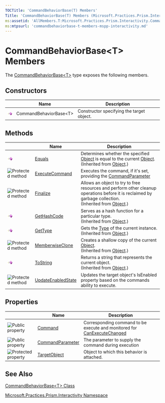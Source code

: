 ```yaml
---
TOCTitle: 'CommandBehaviorBase(T) Members'
Title: 'CommandBehaviorBase(T) Members (Microsoft.Practices.Prism.Interactivity)'
ms:assetid: 'AllMembers.T:Microsoft.Practices.Prism.Interactivity.CommandBehaviorBase\`1'
ms:mtpsurl: 'commandbehaviorbase-t-members-mspp-interactivity.md'
---
```


# CommandBehaviorBase&lt;T&gt; Members

The [CommandBehaviorBase&lt;T&gt;](https://msdn.microsoft.com/en-us/library/dn736144(v=pandp.50)) type exposes the following members.

## Constructors

<table>

<thead>
<tr class="header">
<th> </th>
<th>Name</th>
<th>Description</th>
</tr>
</thead>
<tbody>
<tr class="odd">
<td><img src="images/public-method.gif" title="Public method" /></td>
<td>CommandBehaviorBase&lt;T&gt;</td>
<td><div class="summary">
Constructor specifying the target object.
</div></td>
</tr>
</tbody>
</table>

## Methods

<table>
<thead>
<tr class="header">
<th> </th>
<th>Name</th>
<th>Description</th>
</tr>
</thead>
<tbody>
<tr class="odd">
<td><img src="images/public-method.gif" title="Public method" /></td>
<td><a href="http://msdn.microsoft.com/en-us/library/bsc2ak47">Equals</a></td>
<td><div class="summary">
Determines whether the specified <a href="http://msdn.microsoft.com/en-us/library/e5kfa45b">Object</a> is equal to the current <a href="http://msdn.microsoft.com/en-us/library/e5kfa45b">Object</a>.
</div>
(Inherited from <a href="http://msdn.microsoft.com/en-us/library/e5kfa45b">Object</a>.)</td>
</tr>
<tr class="even">
<td><img src="https://msdn.microsoft.com/en-us/Dn741423.protmethod(en-us,PandP.50).gif" title="Protected method" /></td>
<td><a href="https://msdn.microsoft.com/en-us/library/dn736267(v=pandp.50)">ExecuteCommand</a></td>
<td><div class="summary">
Executes the command, if it's set, providing the <a href="https://msdn.microsoft.com/en-us/library/dn683970(v=pandp.50)">CommandParameter</a>
</div></td>
</tr>
<tr class="odd">
<td><img src="https://msdn.microsoft.com/en-us/Dn741423.protmethod(en-us,PandP.50).gif" title="Protected method" /></td>
<td><a href="http://msdn.microsoft.com/en-us/library/4k87zsw7">Finalize</a></td>
<td><div class="summary">
Allows an object to try to free resources and perform other cleanup operations before it is reclaimed by garbage collection.
</div>
(Inherited from <a href="http://msdn.microsoft.com/en-us/library/e5kfa45b">Object</a>.)</td>
</tr>
<tr class="even">
<td><img src="images/public-method.gif" title="Public method" /></td>
<td><a href="http://msdn.microsoft.com/en-us/library/zdee4b3y">GetHashCode</a></td>
<td><div class="summary">
Serves as a hash function for a particular type.
</div>
(Inherited from <a href="http://msdn.microsoft.com/en-us/library/e5kfa45b">Object</a>.)</td>
</tr>
<tr class="odd">
<td><img src="images/public-method.gif" title="Public method" /></td>
<td><a href="http://msdn.microsoft.com/en-us/library/dfwy45w9">GetType</a></td>
<td><div class="summary">
Gets the <a href="http://msdn.microsoft.com/en-us/library/42892f65">Type</a> of the current instance.
</div>
(Inherited from <a href="http://msdn.microsoft.com/en-us/library/e5kfa45b">Object</a>.)</td>
</tr>
<tr class="even">
<td><img src="https://msdn.microsoft.com/en-us/Dn741423.protmethod(en-us,PandP.50).gif" title="Protected method" /></td>
<td><a href="http://msdn.microsoft.com/en-us/library/57ctke0a">MemberwiseClone</a></td>
<td><div class="summary">
Creates a shallow copy of the current <a href="http://msdn.microsoft.com/en-us/library/e5kfa45b">Object</a>.
</div>
(Inherited from <a href="http://msdn.microsoft.com/en-us/library/e5kfa45b">Object</a>.)</td>
</tr>
<tr class="odd">
<td><img src="images/public-method.gif" title="Public method" /></td>
<td><a href="http://msdn.microsoft.com/en-us/library/7bxwbwt2">ToString</a></td>
<td><div class="summary">
Returns a string that represents the current object.
</div>
(Inherited from <a href="http://msdn.microsoft.com/en-us/library/e5kfa45b">Object</a>.)</td>
</tr>
<tr class="even">
<td><img src="https://msdn.microsoft.com/en-us/Dn741423.protmethod(en-us,PandP.50).gif" title="Protected method" /></td>
<td><a href="https://msdn.microsoft.com/en-us/library/dn736286(v=pandp.50)">UpdateEnabledState</a></td>
<td><div class="summary">
Updates the target object's IsEnabled property based on the commands ability to execute.
</div></td>
</tr>
</tbody>
</table>

## Properties

<table>

<thead>
<tr class="header">
<th> </th>
<th>Name</th>
<th>Description</th>
</tr>
</thead>
<tbody>
<tr class="odd">
<td><img src="https://msdn.microsoft.com/en-us/Dn741423.pubproperty(en-us,PandP.50).gif" title="Public property" /></td>
<td><a href="https://msdn.microsoft.com/en-us/library/dn736180(v=pandp.50)">Command</a></td>
<td><div class="summary">
Corresponding command to be execute and monitored for <a href="http://msdn.microsoft.com/en-us/library/ms523106">CanExecuteChanged</a>
</div></td>
</tr>
<tr class="even">
<td><img src="https://msdn.microsoft.com/en-us/Dn741423.pubproperty(en-us,PandP.50).gif" title="Public property" /></td>
<td><a href="https://msdn.microsoft.com/en-us/library/dn683970(v=pandp.50)">CommandParameter</a></td>
<td><div class="summary">
The parameter to supply the command during execution
</div></td>
</tr>
<tr class="odd">
<td><img src="https://msdn.microsoft.com/en-us/Dn741423.protproperty(en-us,PandP.50).gif" title="Protected property" /></td>
<td><a href="https://msdn.microsoft.com/en-us/library/dn736268(v=pandp.50)">TargetObject</a></td>
<td><div class="summary">
Object to which this behavior is attached.
</div></td>
</tr>
</tbody>
</table>

## See Also

[CommandBehaviorBase&lt;T&gt; Class](https://msdn.microsoft.com/en-us/library/dn736144(v=pandp.50))

[Microsoft.Practices.Prism.Interactivity Namespace](https://msdn.microsoft.com/en-us/library/microsoft.practices.prism.interactivity(v=pandp.50))
